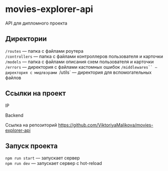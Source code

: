 # movies-explorer-api
API для дипломного проекта

## Директории

`/routes` — папка с файлами роутера  
`/controllers` — папка с файлами контроллеров пользователя и карточки   
`/models` — папка с файлами описания схем пользователя и карточки  
`/errors` — директория с файлами кастомных ошибок
`/middlewares`` — директория с мидлвэрами
`/utils` — директория для вспомогательных файлов
  

## Ссылки на проект

IP 

Backend 

Ссылка на репозиторий https://github.com/ViktoriyaMalikova/movies-explorer-api

## Запуск проекта

`npm run start` — запускает сервер   
`npm run dev` — запускает сервер с hot-reload

